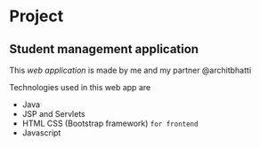 # Project
## Student management application

This _web application_ is made by me and my partner @architbhatti 

Technologies used in this web app are
- Java 
- JSP and Servlets
- HTML CSS (Bootstrap framework) `for frontend`
- Javascript



